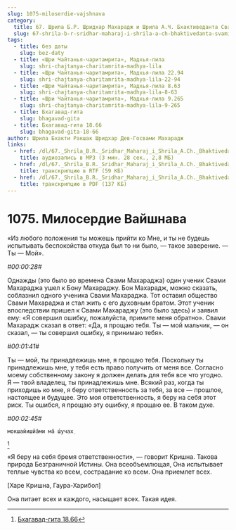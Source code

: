 ```yaml
---
slug: 1075-miloserdie-vajshnava
category:
  title: 67. Шрила Б.Р. Шридхар Махарадж и Шрила А.Ч. Бхактиведанта Свами Прабхупада
  slug: 67-shrila-b-r-sridhar-maharaj-i-shrila-a-ch-bhaktivedanta-svami-prabhupada
tags:
  - title: без даты
    slug: bez-daty
  - title: «Шри Чайтанья-чаритамрита», Мадхья-лила
    slug: shri-chajtanya-charitamrita-madhya-lila
  - title: «Шри Чайтанья-чаритамрита», Мадхья-лила 22.94
    slug: shri-chajtanya-charitamrita-madhya-lila-22-94
  - title: «Шри Чайтанья-чаритамрита», Мадхья-лила 8.63
    slug: shri-chajtanya-charitamrita-madhya-lila-8-63
  - title: «Шри Чайтанья-чаритамрита», Мадхья-лила 9.265
    slug: shri-chajtanya-charitamrita-madhya-lila-9-265
  - title: Бхагавад-гита
    slug: bhagavad-gita
  - title: Бхагавад-гита 18.66
    slug: bhagavad-gita-18-66
author: Шрила Бхакти Ракшак Шридхар Дев-Госвами Махарадж
links:
  - href: /dl/67._Shrila_B.R._Sridhar_Maharaj_i_Shrila_A.Ch._Bhaktivedanta_Svami_Prabhupada/1075_2012.07.25.20_ShridharMj_Miloserdiye_Vaishnava.mp3
    title: аудиозапись в MP3 (3 мин. 28 сек., 2,8 МБ)
  - href: /dl/67._Shrila_B.R._Sridhar_Maharaj_i_Shrila_A.Ch._Bhaktivedanta_Svami_Prabhupada/1075_2012.07.25.20_ShridharMj_Miloserdiye_Vaishnava.rtf
    title: транскрипцию в RTF (59 КБ)
  - href: /dl/67._Shrila_B.R._Sridhar_Maharaj_i_Shrila_A.Ch._Bhaktivedanta_Svami_Prabhupada/1075_2012.07.25.20_ShridharMj_Miloserdiye_Vaishnava.pdf
    title: транскрипцию в PDF (137 КБ)
---
```


# 1075. Милосердие Вайшнава

«Из любого положения ты можешь прийти ко Мне, и ты не будешь испытывать беспокойства откуда был то ни было, — такое заверение. — Ты — Мой».

*#00:00:28#*

Однажды (это было во времена Свами Махараджа) один ученик Свами Махараджа ушел к Бону Махараджу. Бон Махарадж, можно сказать, соблазнил одного ученика Свами Махараджа. Тот оставил общество Свами Махараджа и стал жить с его духовным братом. Этот ученик впоследствии пришел к Свами Махараджу (это было здесь) и заявил ему: «Я совершил ошибку, пожалуйста, примите меня обратно». Свами Махарадж сказал в ответ: «Да, я прощаю тебя. Ты — мой мальчик, — он сказал, — ты совершил ошибку, я принимаю тебя».

*#00:01:41#*

Ты — мой, ты принадлежишь мне, я прощаю тебя. Поскольку ты принадлежишь мне, у тебя есть право получить от меня все. Согласно моему собственному закону я должен делать для тебя все что угодно. Я — твой владелец, ты принадлежишь мне. Всякий раз, когда ты приходишь ко мне, я беру ответственность за тебя, за все — прошлое, настоящее и будущее. Это моя ответственность, я беру на себя этот риск. Ты ошибся, я прощаю эту ошибку, я прощаю ее. В таком духе.

*#00:02:45#*

    мокшайишйа̄ми ма̄ ш́учах̣
[^_ftn1]

«Я беру на себя бремя ответственности», — говорит Кришна. Такова природа Безграничной Истины. Она всеобъемлющая, Она испытывает теплые чувства ко всем, сострадание ко всем. Она приемлет всех.

[Харе Кришна, Гаура-Харибол]

Она питает всех и каждого, насыщает всех. Такая идея.



[^_ftn1]: [Бхагавад-гита 18.66](../notes/bhagavad-gita/bhagavad-gita-18-66.md)
